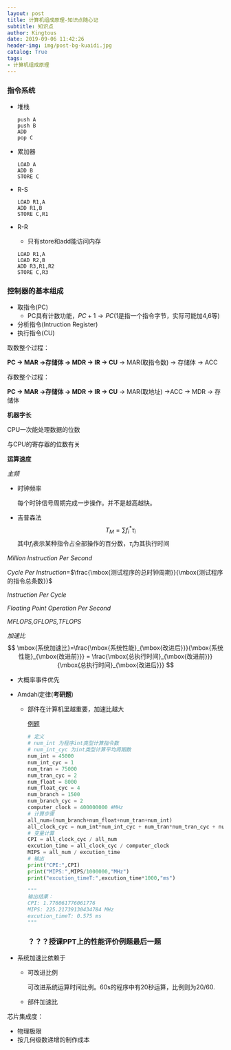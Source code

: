 ```yaml
---
layout: post
title: 计算机组成原理-知识点随心记
subtitle: 知识点
author: Kingtous
date: 2019-09-06 11:42:26
header-img: img/post-bg-kuaidi.jpg
catalog: True
tags:
- 计算机组成原理
---
```


### 指令系统

- 堆栈

  ```assembly
  push A
  push B
  ADD
  pop C
  ```

- 累加器

  ```assembly
  LOAD A
  ADD B
  STORE C
  ```

- R-S

  ```assembly
  LOAD R1,A
  ADD R1,B
  STORE C,R1
  ```

- R-R

  - 只有store和add能访问内存

  ```assembly
  LOAD R1,A
  LOAD R2,B
  ADD R3,R1,R2
  STORE C,R3
  ```

  

### 控制器的基本组成

- 取指令(PC)
  - PC具有计数功能，$PC +1 \rightarrow PC$(1是指一个指令字节，实际可能加4,6等)
- 分析指令(Intruction Register)
- 执行指令(CU)



取数整个过程：

**PC -> MAR ->存储体 -> MDR -> IR -> CU** -> MAR(取指令数) -> 存储体 -> ACC

存数整个过程：

**PC -> MAR ->存储体 -> MDR -> IR -> CU** -> MAR(取地址) ->ACC -> MDR -> 存储体



**机器字长**

CPU一次能处理数据的位数

与CPU的寄存器的位数有关

**运算速度**

*主频*

- 时钟频率

  每个时钟信号周期完成一步操作。并不是越高越快。

- 吉普森法
  $$
  T_M = \sum f_i^{*}τ_i
  $$
  其中$f_i$表示某种指令占全部操作的百分数，$τ_i$为其执行时间

*Million Instruction Per Second*

*Cycle Per Instruction*=$\frac{\mbox{测试程序的总时钟周期}}{\mbox{测试程序的指令总条数}}$

*Instruction Per Cycle*

*Floating Point Operation Per Second*

*MFLOPS,GFLOPS,TFLOPS*

*加速比*
$$
\mbox{系统加速比}=\frac{\mbox{系统性能}_{\mbox{改进后}}}{\mbox{系统性能}_{\mbox{改进前}}} = \frac{\mbox{总执行时间}_{\mbox{改进前}}}{\mbox{总执行时间}_{\mbox{改进后}}}
$$

- 大概率事件优先

- Amdahi定律(**考研题**)

  - 部件在计算机里越重要，加速比越大

    [例题](https://wenku.baidu.com/view/588b5451bfd5b9f3f90f76c66137ee06eff94eb3.html)

    ```python
    # 定义
    # num_int 为程序int类型计算指令数
    # num_int_cyc 为int类型计算平均周期数
    num_int = 45000
    num_int_cyc = 1
    num_tran = 75000
    num_tran_cyc = 2
    num_float = 8000
    num_float_cyc = 4
    num_branch = 1500
    num_branch_cyc = 2
    computer_clock = 400000000 #MHz
    # 计算步骤
    all_num=(num_branch+num_float+num_tran+num_int)
    all_clock_cyc = num_int*num_int_cyc + num_tran*num_tran_cyc + num_float*num_float_cyc +num_branch*num_branch_cyc
    # 变量计算
    CPI = all_clock_cyc / all_num
    excution_time = all_clock_cyc / computer_clock
    MIPS = all_num / excution_time
    # 输出
    print("CPI:",CPI)
    print("MIPS:",MIPS/1000000,"MHz")
    print("excution_timeT:",excution_time*1000,"ms")
    
    """
    输出结果：
    CPI: 1.776061776061776
    MIPS: 225.21739130434784 MHz
    excution_timeT: 0.575 ms
    """
    ```

    ### ？？？授课PPT上的性能评价例题最后一题

- 系统加速比依赖于

  - 可改进比例

    可改进系统运算时间比例。60s的程序中有20秒运算，比例则为20/60.

  - 部件加速比



芯片集成度：

- 物理极限
- 按几何级数递增的制作成本